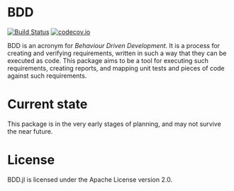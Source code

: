 # BDD

[![Build Status](https://travis-ci.org/erikedin/BDD.jl.svg?branch=master)](https://travis-ci.org/erikedin/BDD.jl)
[![codecov.io](http://codecov.io/github/erikedin/BDD.jl/coverage.svg?branch=master)](http://codecov.io/github/erikedin/BDD.jl?branch=master)

BDD is an acronym for _Behaviour Driven Development_. It is a process for creating and verifying
requirements, written in such a way that they can be executed as code. This package aims to be a
tool for executing such requirements, creating reports, and mapping unit tests and pieces of code
against such requirements.

# Current state
This package is in the very early stages of planning, and may not survive the near future.

# License
BDD.jl is licensed under the Apache License version 2.0.
